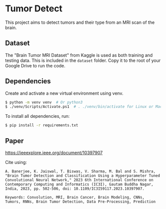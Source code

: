 # Tumor Detect

This project aims to detect tumors and their type from an MRI scan of the brain.

## Dataset

The "Brain Tumor MRI Dataset" from Kaggle is used as both training and testing data. This is included in the `dataset` folder. Copy it to the root of your Google Drive to run the code.

## Dependencies

Create and activate a new virtual environment using venv.

```sh
$ python -m venv venv  # Or python3
$ ./venv/Scripts/Activate.ps1  # . ./venv/bin/activate for Linux or Mac
```

To install all dependencies, run:

```sh
$ pip install -r requirements.txt
```

## Paper

https://ieeexplore.ieee.org/document/10397907

Cite using:

```
A. Banerjee, K. Jaiswal, T. Biswas, V. Sharma, M. Bal and S. Mishra, "Brain Tumor Detection and Classification Using a Hyperparameter Tuned Convolutional Neural Network," 2023 6th International Conference on Contemporary Computing and Informatics (IC3I), Gautam Buddha Nagar, India, 2023, pp. 502-506, doi: 10.1109/IC3I59117.2023.10397907.

Keywords: Convolution, MRI, Brain Cancer, Brain Modeling, CNNs, Tumors, RNNs, Brain Tumor Detection, Data Pre-Processing, Prediction
```



